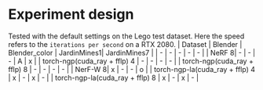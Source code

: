 # Experiment design
Tested with the default settings on the Lego test dataset. Here the speed refers to the `iterations per second` on a RTX 2080.
| Dataset | Blender | Blender_color | JardinMines1| JardinMines7 |
| - | - | - | - | - |
| NeRF 8| - | - | - | A | x |
| torch-ngp(cuda_ray + fflp) 4 | - | - | - | - |
| torch-ngp(cuda_ray + fflp) 8 | - | - | - | - |
| NerF-W 8| x | - | - | o |
| torch-ngp-la(cuda_ray + fflp) 4 | x | - | x | - |
| torch-ngp-la(cuda_ray + fflp) 8 | x | - | x | - |
